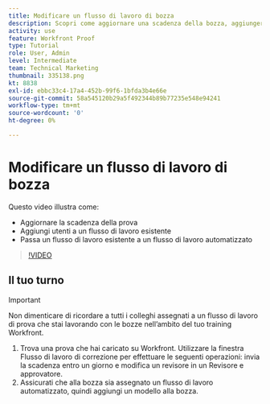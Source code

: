 ```yaml
---
title: Modificare un flusso di lavoro di bozza
description: Scopri come aggiornare una scadenza della bozza, aggiungere utenti a un flusso di lavoro esistente e passare un flusso di lavoro esistente a un flusso di lavoro automatizzato in [!DNL  Workfront].
activity: use
feature: Workfront Proof
type: Tutorial
role: User, Admin
level: Intermediate
team: Technical Marketing
thumbnail: 335138.png
kt: 8838
exl-id: ebbc33c4-17a4-452b-99f6-1bfda3b4e66e
source-git-commit: 58a545120b29a5f492344b89b77235e548e94241
workflow-type: tm+mt
source-wordcount: '0'
ht-degree: 0%

---
```


# Modificare un flusso di lavoro di bozza

Questo video illustra come:

* Aggiornare la scadenza della prova
* Aggiungi utenti a un flusso di lavoro esistente
* Passa un flusso di lavoro esistente a un flusso di lavoro automatizzato

>[!VIDEO](https://video.tv.adobe.com/v/335138/?quality=12)

## Il tuo turno

>[!IMPORTANT]
>
>Non dimenticare di ricordare a tutti i colleghi assegnati a un flusso di lavoro di prova che stai lavorando con le bozze nell’ambito del tuo training Workfront.

1. Trova una prova che hai caricato su Workfront. Utilizzare la finestra Flusso di lavoro di correzione per effettuare le seguenti operazioni: invia la scadenza entro un giorno e modifica un revisore in un Revisore e approvatore.
1. Assicurati che alla bozza sia assegnato un flusso di lavoro automatizzato, quindi aggiungi un modello alla bozza.



<!--
## Learn more
* Add stages and users to an automated workflow on a proof
* Convert a basic workflow to an automated workflow on a proof
* Create or edit an automated workflow for an existing proof
* Edit proof stages and reviewers
-->
